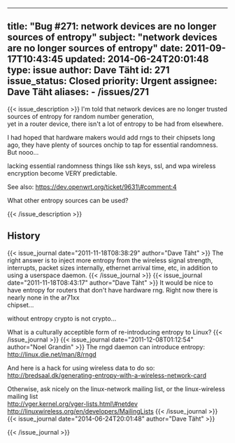 
---
title: "Bug #271: network devices are no longer sources of entropy"
subject: "network devices are no longer sources of entropy"
date: 2011-09-17T10:43:45
updated: 2014-06-24T20:01:48
type: issue
author: Dave Täht
id: 271
issue_status: Closed
priority: Urgent
assignee: Dave Täht
aliases:
    - /issues/271
---

{{< issue_description >}}
I'm told that network devices are no longer trusted sources of entropy
for random number generation,\
yet in a router device, there isn't a lot of entropy to be had from
elsewhere.

I had hoped that hardware makers would add rngs to their chipsets long
ago, they have plenty of sources onchip to tap for essential randomness.
But nooo...

lacking essential randomness things like ssh keys, ssl, and wpa wireless
encryption become VERY predictable.

See also: https://dev.openwrt.org/ticket/9631\#comment:4

What other entropy sources can be used?


{{< /issue_description >}}

## History
{{< issue_journal date="2011-11-18T08:38:29" author="Dave Täht" >}}
The right answer is to inject more entropy from the wireless signal
strength, interrupts, packet sizes internally, ethernet arrival time,
etc, in addition to using a userspace daemon.
{{< /issue_journal >}}
{{< issue_journal date="2011-11-18T08:43:17" author="Dave Täht" >}}
It would be nice to have entropy for routers that don't have hardware
rng. Right now there is nearly none in the ar71xx\
chipset...

without entropy crypto is not crypto...

What is a culturally acceptible form of re-introducing entropy to Linux?
{{< /issue_journal >}}
{{< issue_journal date="2011-12-08T01:12:54" author="Noel Grandin" >}}
The rngd daemon can introduce entropy:\
http://linux.die.net/man/8/rngd

And here is a hack for using wireless data to do so:\
http://bredsaal.dk/generating-entropy-with-a-wireless-network-card

Otherwise, ask nicely on the linux-network mailing list, or the
linux-wireless mailing list\
http://vger.kernel.org/vger-lists.html\#netdev
http://linuxwireless.org/en/developers/MailingLists
{{< /issue_journal >}}
{{< issue_journal date="2014-06-24T20:01:48" author="Dave Täht" >}}

{{< /issue_journal >}}

